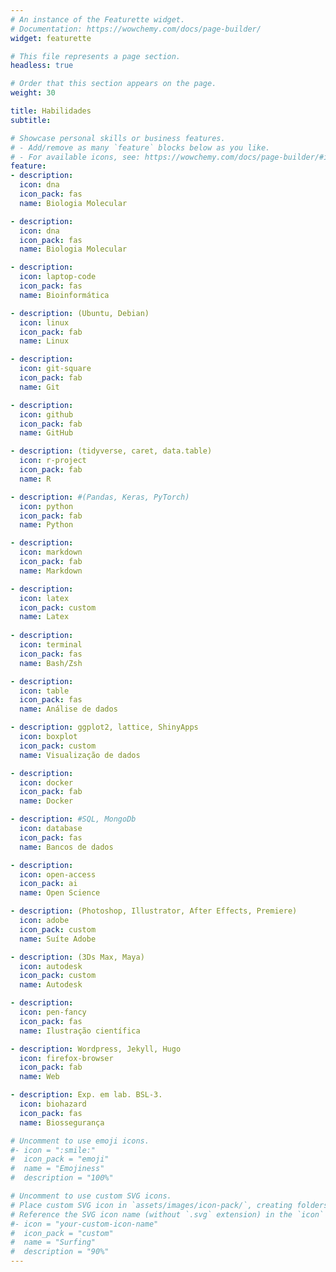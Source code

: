 ```yaml
---
# An instance of the Featurette widget.
# Documentation: https://wowchemy.com/docs/page-builder/
widget: featurette

# This file represents a page section.
headless: true

# Order that this section appears on the page.
weight: 30

title: Habilidades
subtitle:

# Showcase personal skills or business features.
# - Add/remove as many `feature` blocks below as you like.
# - For available icons, see: https://wowchemy.com/docs/page-builder/#icons
feature:
- description:
  icon: dna
  icon_pack: fas
  name: Biologia Molecular

- description:
  icon: dna
  icon_pack: fas
  name: Biologia Molecular  

- description: 
  icon: laptop-code
  icon_pack: fas
  name: Bioinformática

- description: (Ubuntu, Debian)
  icon: linux
  icon_pack: fab
  name: Linux

- description: 
  icon: git-square
  icon_pack: fab
  name: Git

- description: 
  icon: github
  icon_pack: fab
  name: GitHub  

- description: (tidyverse, caret, data.table) 
  icon: r-project
  icon_pack: fab
  name: R

- description: #(Pandas, Keras, PyTorch)
  icon: python
  icon_pack: fab
  name: Python

- description:
  icon: markdown
  icon_pack: fab
  name: Markdown

- description:
  icon: latex
  icon_pack: custom  
  name: Latex
  
- description: 
  icon: terminal
  icon_pack: fas
  name: Bash/Zsh

- description:
  icon: table
  icon_pack: fas
  name: Análise de dados

- description: ggplot2, lattice, ShinyApps
  icon: boxplot
  icon_pack: custom
  name: Visualização de dados

- description:  
  icon: docker
  icon_pack: fab
  name: Docker 

- description: #SQL, MongoDb
  icon: database
  icon_pack: fas
  name: Bancos de dados

- description: 
  icon: open-access
  icon_pack: ai
  name: Open Science

- description: (Photoshop, Illustrator, After Effects, Premiere)
  icon: adobe
  icon_pack: custom
  name: Suíte Adobe 

- description: (3Ds Max, Maya)
  icon: autodesk
  icon_pack: custom
  name: Autodesk

- description: 
  icon: pen-fancy
  icon_pack: fas
  name: Ilustração científica

- description: Wordpress, Jekyll, Hugo
  icon: firefox-browser
  icon_pack: fab
  name: Web  

- description: Exp. em lab. BSL-3.
  icon: biohazard
  icon_pack: fas
  name: Biossegurança

# Uncomment to use emoji icons.
#- icon = ":smile:"
#  icon_pack = "emoji"
#  name = "Emojiness"
#  description = "100%"  

# Uncomment to use custom SVG icons.
# Place custom SVG icon in `assets/images/icon-pack/`, creating folders if necessary.
# Reference the SVG icon name (without `.svg` extension) in the `icon` field.
#- icon = "your-custom-icon-name"
#  icon_pack = "custom"
#  name = "Surfing"
#  description = "90%"
---
```

